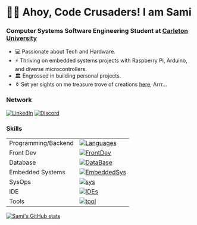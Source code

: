 # 🏴‍☠️ Ahoy, Code Crusaders! I am Sami
### Computer Systems Software Engineering Student at [Carleton University](https://carleton.ca/)
* 💻 Passionate about Tech and Hardware. 
* ⚡️ Thriving on embedded systems projects with Raspberry Pi, Arduino, and diverse microcontrollers. 
* 🏛️ Engrossed in building personal projects. 
* ⚱️ Set yer sights on me treasure trove of creations [here](https://github.com/Samimnif?tab=repositories), Arrr...

### Network
[![LinkedIn](https://skillicons.dev/icons?i=linkedin)](https://www.linkedin.com/in/sami-mnif-64346b178/)
[![Discord](https://skillicons.dev/icons?i=discord)]()

### Skills
|  |  |
| ------------- | ------------- |
| Programming/Backend  | [![Languages](https://skillicons.dev/icons?i=python,c,java,flask,nodejs&perline=3)](https://www.linkedin.com/in/sami-mnif-64346b178/)  |
| Front Dev  | [![FrontDev](https://skillicons.dev/icons?i=js,html,css,angular,ts,bootstrap,pug,react,&perline=3)](https://www.linkedin.com/in/sami-mnif-64346b178/)  |
| Database  | [![DataBase](https://skillicons.dev/icons?i=sqlite,&perline=3)](https://www.linkedin.com/in/sami-mnif-64346b178/)  |
| Embedded Systems  | [![EmbeddedSys](https://skillicons.dev/icons?i=raspberrypi,arduino,&perline=3)]()  |
| SysOps  | [![sys](https://skillicons.dev/icons?i=linux,bash,powershell,maven&perline=3)]()  |
| IDE  | [![IDEs](https://skillicons.dev/icons?i=vscode,atom,idea&perline=3)]()  |
| Tools  | [![tool](https://skillicons.dev/icons?i=autocad&perline=3)]()  |

[![Sami's GitHub stats](https://github-readme-stats.vercel.app/api?username=Samimnif&theme=tokyonight)](https://github.com/anuraghazra/github-readme-stats)

<!---
Samimnif/Samimnif is a ✨ special ✨ repository because its `README.md` (this file) appears on your GitHub profile.
You can click the Preview link to take a look at your changes.
--->
